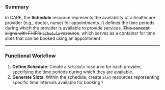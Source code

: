 ### Summary

In CARE, the **Schedule** resource represents the availability of a healthcare provider (e.g., doctor, nurse) for appointments. It defines the time periods during which the provider is available to provide services. ~~This concept aligns with FHIR's `Schedule` resource~~, which serves as a container for time slots that can be booked using an appointment

---

### Functional Workflow

1. **Define Schedule**: Create a `Schedule` resource for each provider, specifying the time periods during which they are available.
2. **Generate Slots**: Within the schedule, create `Slot` resources representing specific time intervals available for booking.?

